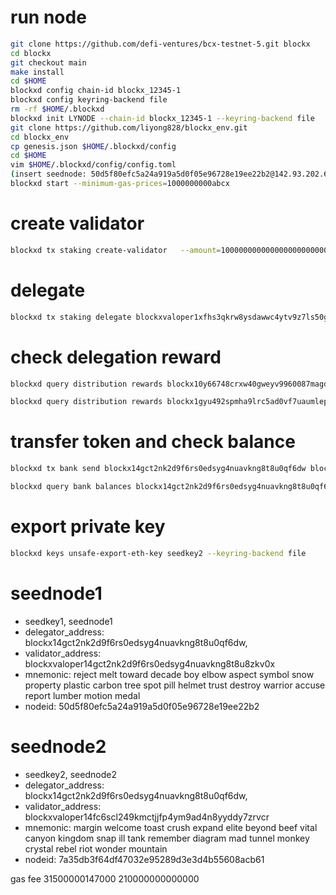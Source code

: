 # run node
```sh
git clone https://github.com/defi-ventures/bcx-testnet-5.git blockx
cd blockx
git checkout main
make install
cd $HOME
blockxd config chain-id blockx_12345-1
blockxd config keyring-backend file
rm -rf $HOME/.blockxd
blockxd init LYNODE --chain-id blockx_12345-1 --keyring-backend file
git clone https://github.com/liyong828/blockx_env.git
cd blockx_env
cp genesis.json $HOME/.blockxd/config
cd $HOME
vim $HOME/.blockxd/config/config.toml
(insert seednode: 50d5f80efc5a24a919a5d0f05e96728e19ee22b2@142.93.202.64:26656,7a35db3f64df47032e95289d3e3d4b55608acb61@143.93.3.163:26656)
blockxd start --minimum-gas-prices=1000000000abcx
```

# create validator
```sh
blockxd tx staking create-validator   --amount=1000000000000000000000000abcx   --pubkey=$(blockxd tendermint show-validator)   --moniker="LYNODE"   --chain-id=blockx_12345-1   --commission-rate="0.05"   --commission-max-rate="0.10"   --commission-max-change-rate="0.01"   --min-self-delegation="1000000"   --gas="300000"   --gas-prices="1000000000abcx"   --from=ly --keyring-backend file
```
# delegate
```sh
blockxd tx staking delegate blockxvaloper1xfhs3qkrw8ysdawwc4ytv9z7ls50gftua287d5 10000000000000000000abcx --from blockx14mwtus7ha6e6kdhytrl4km8au9lfvugdtlvjxh --chain-id blockx_12345-1 --fees 210000000000000abcx
```
# check delegation reward
```sh
blockxd query distribution rewards blockx10y66748crxw40gweyv9960087magdz4tpyyzr4 blockxvaloper10y66748crxw40gweyv9960087magdz4tfxm5pa --keyring-backend file --chain-id blockx_12345-1

blockxd query distribution rewards blockx1gyu492spmha9lrc5ad0vf7uaumlepzgr5389rk blockxvaloper1gyu492spmha9lrc5ad0vf7uaumlepzgruncnp7 --keyring-backend file --chain-id blockx_12345-1
```

# transfer token and check balance
```sh
blockxd tx bank send blockx14gct2nk2d9f6rs0edsyg4nuavkng8t8u0qf6dw blockx14fc6scl249kmctjjfp4ym9ad4n8yyddykqu66t 9000000000000000000000000abcx --keyring-backend file --chain-id blockx_12345-1 --gas 210000 --gas-prices 1000000000abcx

blockxd query bank balances blockx14gct2nk2d9f6rs0edsyg4nuavkng8t8u0qf6dw --keyring-backend file --chain-id blockx_12345-1
```

# export private key
```sh
blockxd keys unsafe-export-eth-key seedkey2 --keyring-backend file
```


# seednode1
* seedkey1, seednode1
* delegator_address: blockx14gct2nk2d9f6rs0edsyg4nuavkng8t8u0qf6dw,
* validator_address:
blockxvaloper14gct2nk2d9f6rs0edsyg4nuavkng8t8u8zkv0x
* mnemonic: reject melt toward decade boy elbow aspect symbol snow property plastic carbon tree spot pill helmet trust destroy warrior accuse report lumber motion medal
* nodeid: 50d5f80efc5a24a919a5d0f05e96728e19ee22b2

# seednode2
* seedkey2, seednode2
* delegator_address: blockx14gct2nk2d9f6rs0edsyg4nuavkng8t8u0qf6dw,
* validator_address:
blockxvaloper14fc6scl249kmctjjfp4ym9ad4n8yyddy7zrvcr
* mnemonic: margin welcome toast crush expand elite beyond beef vital canyon kingdom snap ill tank remember diagram mad tunnel monkey crystal rebel riot wonder mountain
* nodeid: 7a35db3f64df47032e95289d3e3d4b55608acb61

gas fee
31500000147000
210000000000000
